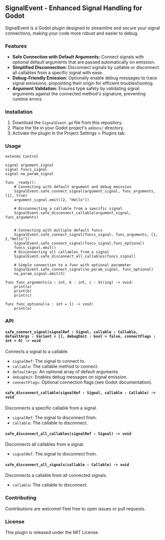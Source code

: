 ## SignalEvent - Enhanced Signal Handling for Godot

SignalEvent is a Godot plugin designed to streamline and secure your signal connections, making your code more robust and easier to debug.

### Features

- **Safe Connection with Default Arguments:** Connect signals with optional default arguments that are passed automatically on emission.
- **Simplified Disconnection:** Disconnect signals by callable or disconnect all callables from a specific signal with ease.
- **Debug-Friendly Emission:** Optionally enable debug messages to trace signal emissions, pinpointing their origin for efficient troubleshooting.
- **Argument Validation:** Ensures type safety by validating signal arguments against the connected method's signature, preventing runtime errors.

### Installation

1. Download the `SignalEvent.gd` file from this repository.
2. Place the file in your Godot project's `addons/` directory.
3. Activate the plugin in the Project Settings > Plugins tab.

### Usage

```gdscript
extends Control

signal argument_signal
signal funcs_signal
signal no_param_signal

func _ready():
	# Connecting with default argument and debug emission
	SignalEvent.safe_connect_signal(argument_signal, func_arguments, [1], true) 
	argument_signal.emit([2, "Hello"])

	# Disconnecting a callable from a specific signal
	SignalEvent.safe_disconnect_callable(argument_signal, func_arguments)


	# Connecting with multiple default funcs
	SignalEvent.safe_connect_signal(funcs_signal, func_arguments, [1, 2,"Hello"])
	SignalEvent.safe_connect_signal(funcs_signal,func_optional)
	funcs_signal.emit()
	# Disconnecting all callables from a signal
	SignalEvent.safe_disconnect_all_callables(funcs_signal)
	
	# Simple connection to a func with optional parameter
	SignalEvent.safe_connect_signal(no_param_signal, func_optional)
	no_param_signal.emit(5)

func func_arguments(a : int, b : int, c : String) -> void:
	print(a)
	print(b)
	print(c)

func func_optional(a : int = 1) -> void:
	print(a)
```

### API

#### `safe_connect_signal(signalRef : Signal, callable : Callable, defaultArgs : Variant = [], debugEmit : bool = false, connectFlags : int = 0) -> void`

Connects a signal to a callable.

- `signalRef`: The signal to connect to.
- `callable`: The callable method to connect.
- `defaultArgs`: An optional array of default arguments.
- `debugEmit`: Enables debug messages on signal emission.
- `connectFlags`: Optional connection flags (see Godot documentation).

#### `safe_disconnect_callable(signalRef : Signal, callable : Callable) -> void`

Disconnects a specific callable from a signal.

- `signalRef`: The signal to disconnect from.
- `callable`: The callable to disconnect.

#### `safe_disconnect_all_callables(signalRef : Signal) -> void`

Disconnects all callables from a signal.

- `signalRef`: The signal to disconnect from.

#### `safe_disconnect_all_signals(callable : Callable) -> void`

Disconnects a callable from all connected signals.

- `callable`: The callable to disconnect.


### Contributing

Contributions are welcome! Feel free to open issues or pull requests.

### License

This plugin is released under the MIT License.
